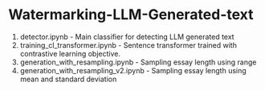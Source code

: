# Watermarking-LLM-Generated-text

1. detector.ipynb - Main classifier for detecting LLM generated text
2. training_cl_transformer.ipynb - Sentence transformer trained with contrastive learning objective.
3. generation_with_resampling.ipynb - Sampling essay length using range
4. generation_with_resampling_v2.ipynb - Sampling essay length using mean and standard deviation
